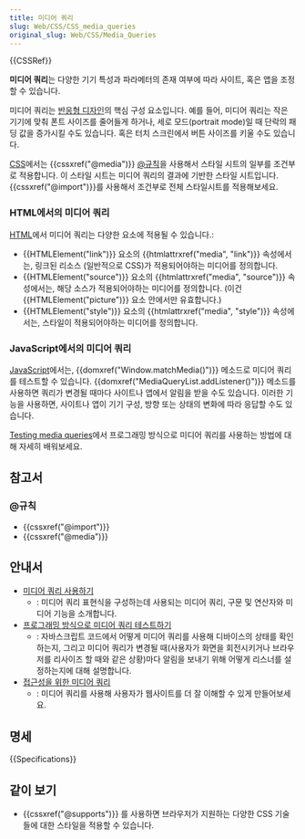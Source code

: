 ```yaml
---
title: 미디어 쿼리
slug: Web/CSS/CSS_media_queries
original_slug: Web/CSS/Media_Queries
---
```


{{CSSRef}}

**미디어 쿼리**는 다양한 기기 특성과 파라메터의 존재 여부에 따라 사이트, 혹은 앱을 조정할 수 있습니다.

미디어 쿼리는 [반응형 디자인](/ko/docs/Web/Progressive_web_apps)의 핵심 구성 요소입니다. 예를 들어, 미디어 쿼리는 작은 기기에 맞춰 폰트 사이즈를 줄어들게 하거나, 세로 모드(portrait mode)일 때 단락의 패딩 값을 증가시킬 수도 있습니다. 혹은 터치 스크린에서 버튼 사이즈를 키울 수도 있습니다.

[CSS](/ko/docs/Web/CSS)에서는 {{cssxref("@media")}} [@규칙](/ko/docs/Web/CSS/At-rule)을 사용해서 스타일 시트의 일부를 조건부로 적용합니다. 이 스타일 시트는 미디어 쿼리의 결과에 기반한 스타일 시트입니다. {{cssxref("@import")}}를 사용해서 조건부로 전체 스타일시트를 적용해보세요.

### HTML에서의 미디어 쿼리

[HTML](/ko/docs/Web/HTML)에서 미디어 쿼리는 다양한 요소에 적용될 수 있습니다.:

- {{HTMLElement("link")}} 요소의 {{htmlattrxref("media", "link")}} 속성에서는, 링크된 리소스 (일반적으로 CSS)가 적용되어야하는 미디어를 정의합니다.
- {{HTMLElement("source")}} 요소의 {{htmlattrxref("media", "source")}} 속성에서는, 해당 소스가 적용되어야하는 미디어를 정의합니다. (이건 {{HTMLElement("picture")}} 요소 안에서만 유효합니다.)
- {{HTMLElement("style")}} 요소의 {{htmlattrxref("media", "style")}} 속성에서는, 스타일이 적용되어야하는 미디어를 정의합니다.

### JavaScript에서의 미디어 쿼리

[JavaScript](/ko/docs/Web/JavaScript)에서는, {{domxref("Window.matchMedia()")}} 메소드로 미디어 쿼리를 테스트할 수 있습니다. {{domxref("MediaQueryList.addListener()")}} 메소드를 사용하면 쿼리가 변경될 때마다 사이트나 앱에서 알림을 받을 수도 있습니다. 이러한 기능을 사용하면, 사이트나 앱이 기기 구성, 방향 또는 상태의 변화에 따라 응답할 수도 있습니다.

[Testing media queries](/ko/docs/Web/CSS/Media_Queries/Testing_media_queries)에서 프로그래밍 방식으로 미디어 쿼리를 사용하는 방법에 대해 자세히 배워보세요.

## 참고서

### @규칙

- {{cssxref("@import")}}
- {{cssxref("@media")}}

## 안내서

- [미디어 쿼리 사용하기](/ko/docs/Web/CSS/Media_Queries/Using_media_queries)
  - : 미디어 쿼리 표현식을 구성하는데 사용되는 미디어 쿼리, 구문 및 연산자와 미디어 기능을 소개합니다.
- [프로그래밍 방식으로 미디어 쿼리 테스트하기](/ko/docs/Web/CSS/Media_Queries/Testing_media_queries)
  - : 자바스크립트 코드에서 어떻게 미디어 쿼리를 사용해 디바이스의 상태를 확인하는지, 그리고 미디어 쿼리가 변경될 때(사용자가 화면을 회전시키거나 브라우저를 리사이즈 할 때와 같은 상황)마다 알림을 보내기 위해 어떻게 리스너를 설정하는지에 대해 설명합니다.
- [접근성을 위한 미디어 쿼리](/ko/docs/Web/CSS/Media_Queries/Using_Media_Queries_for_Accessibility)
  - : 미디어 쿼리를 사용해 사용자가 웹사이트를 더 잘 이해할 수 있게 만들어보세요.

## 명세

{{Specifications}}

## 같이 보기

- {{cssxref("@supports")}} 를 사용하면 브라우저가 지원하는 다양한 CSS 기술들에 대한 스타일을 적용할 수 있습니다.
